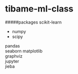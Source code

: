 # tibame-ml-class

#####packages
scikit-learn  
- numpy
- scipy   

pandas  
seaborn
matplotlib  
graphviz  
jupyter  
jieba